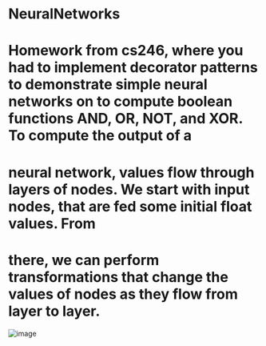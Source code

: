 # NeuralNetworks
# Homework from cs246, where you had to implement decorator patterns to demonstrate simple neural networks on  to compute boolean functions AND, OR, NOT, and XOR. To compute the output of a
# neural network, values flow through layers of nodes. We start with input nodes, that are fed some initial float values. From
# there, we can perform transformations that change the values of nodes as they flow from layer to layer.
![image](https://github.com/d3jo/NeuralNetworks/assets/132111210/cc6e9358-d758-4c4f-98c3-e3098b8cc31f)

